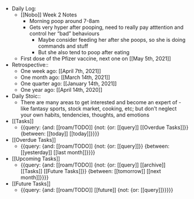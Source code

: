- Daily Log:
    - [[Nobo]] Week 2 Notes
        - Morning poop around 7-8am
        - Gets very hyper after pooping, need to really pay atttention and control her “bad” behaviours
            - Maybe consider feeding her after she poops, so she is doing commands and stuff
            - But she also tend to poop after eating
    - First dose of the Pfizer vaccine, next one on [[May 5th, 2021]]
- Retrospective::
    - One week ago: [[April 7th, 2021]]
    - One month ago: [[March 14th, 2021]]
    - One quarter ago: [[January 14th, 2021]]
    - One year ago: [[April 14th, 2020]]
- Daily Stoic::
    - There are many areas to get interested and become an expert of - like fantasy sports, stock market, cooking, etc; but don't neglect your own habits, tendencies, thoughts, and emotions
- [[Tasks]]
    - {{query: {and: [[roam/TODO]] {not: {or: [[query]] [[Overdue Tasks]]}} {between: [[today]] [[today]]}}}}
- [[Overdue Tasks]]
    - {{query: {and: [[roam/TODO]] {not: {or: [[query]]}} {between: [[yesterday]] [[last month]]}}}}
- [[Upcoming Tasks]]
    - {{query: {and: [[roam/TODO]] {not: {or: [[query]] [[archive]] [[Tasks]] [[Future Tasks]]}} {between: [[tomorrow]] [[next month]]}}}}
- [[Future Tasks]]
    - {{query: {and: [[roam/TODO]] [[future]] {not: {or: [[query]]}}}}}
